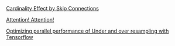 [Cardinality Effect by Skip Connections](cardinality_effect.md)

[Attention! Attention!](attention.md)

[Optimizing parallel performance of Under and over resampling with Tensorflow](Optimizing_parallel_performance_of_resampling_with_tensorflow.md)
